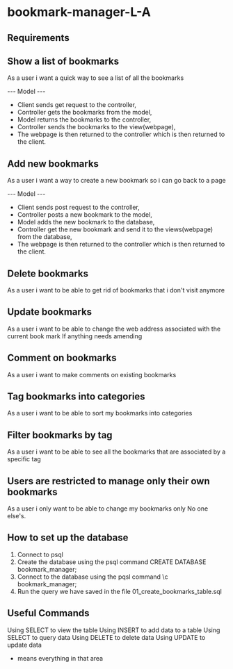 # bookmark-manager-L-A

Requirements
------------

Show a list of bookmarks
------------------------
As a user i want a quick way to see a list of all the bookmarks

--- Model ---
- Client sends get request to the controller,
- Controller gets the bookmarks from the model,
- Model returns the bookmarks to the controller,
- Controller sends the bookmarks to the view(webpage),
- The webpage is then returned to the controller which is then returned to the client.

Add new bookmarks
-----------------
As a user i want a way to create a new bookmark so i can go back to a page

--- Model ---
- Client sends post request to the controller,
- Controller posts a new bookmark to the model,
- Model adds the new bookmark to the database,
- Controller get the new bookmark and send it to the views(webpage) from the database,
- The webpage is then returned to the controller which is then returned to the client.

Delete bookmarks
----------------
As a user i want to be able to get rid of bookmarks that i don't visit anymore


Update bookmarks
----------------
As a user i want to be able to change the web address associated with the current book mark
If anything needs amending


Comment on bookmarks
--------------------
As a user i want to make comments on existing bookmarks


Tag bookmarks into categories
-----------------------------
As a user i want to be able to sort my bookmarks into categories


Filter bookmarks by tag
-----------------------
As a user i want to be able to see all the bookmarks that are associated by a specific tag


Users are restricted to manage only their own bookmarks
-------------------------------------------------------
As a user i only want to be able to change my bookmarks only
No one else's.

How to set up the database
--------------------------

1. Connect to psql
2. Create the database using the psql command CREATE DATABASE bookmark_manager;
3. Connect to the database using the pqsl command \c bookmark_manager;
4. Run the query we have saved in the file 01_create_bookmarks_table.sql

Useful Commands
---------------

Using SELECT to view the table
Using INSERT to add data to a table
Using SELECT to query data
Using DELETE to delete data
Using UPDATE to update data

* means everything in that area
